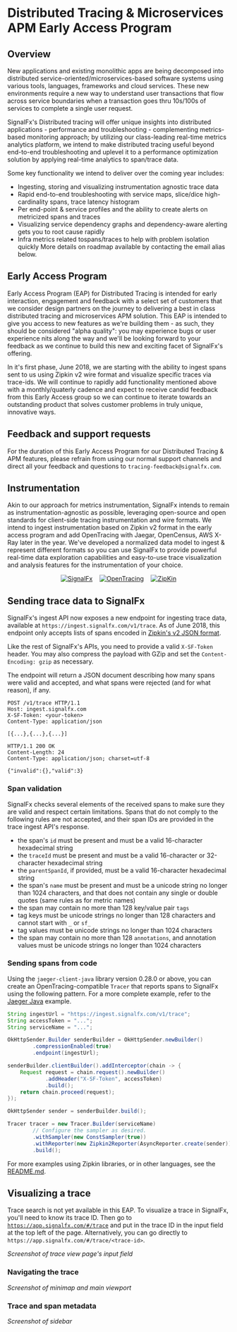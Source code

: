 # Distributed Tracing & Microservices APM Early Access Program

## Overview
New applications and existing monolithic apps are being decomposed into 
distributed service-oriented/microservices-based software systems using 
various tools, languages, frameworks and cloud services. These new environments
require a new way to understand user transactions that flow across service
boundaries when a transaction goes thru 10s/100s of services to complete
a single user request.

SignalFx's Distributed tracing will offer unique insights into distributed 
applications - performance and troubleshooting - complementing metrics-based
monitoring approach; by utilizing our class-leading real-time metrics analytics
platform, we intend to make distributed tracing useful beyond end-to-end 
troubleshooting and uplevel it to a performance optimization solution by 
applying real-time analytics to span/trace data.

Some key functionality we intend to deliver over the coming year includes:
* Ingesting, storing and visualizing instrumentation agnostic trace data
* Rapid end-to-end troubleshooting with service maps, slice/dice high-cardinality spans, trace latency histogram
* Per end-point & service profiles and the ability to create alerts on metricized spans and traces
* Visualizing service dependency graphs and dependency-aware alerting gets you to root cause rapidly
* Infra metrics related tospans/traces to help with problem isolation quickly
More details on roadmap available by contacting the email alias below.

## Early Access Program

Early Access Program (EAP) for Distributed Tracing is intended for early 
interaction, engagement and feedback with a select set of customers that 
we consider design partners on the journey to delivering a best in class
distributed tracing and microservices APM solution. This EAP is intended
to give you access to new features as we're building them - as such,
they should be considered "alpha quality": you may experience bugs or user
experience nits along the way and we'll be looking forward to your feedback
as we continue to build this new and exciting facet of SignalFx's offering. 

In it's first phase, June 2018, we are starting with the ability to ingest
spans sent to us using Zipkin v2 wire format and visualize specific traces 
via trace-ids. We will continue to rapidly add functionality mentioned above
with a monthly/quaterly cadence and expect to receive candid feedback from
this Early Access group so we can continue to iterate towards an outstanding
product that solves customer problems in truly unique, innovative ways.

## Feedback and support requests

For the duration of this Early Access Program for our Distributed
Tracing & APM features, please refrain from using our normal support
channels and direct all your feedback and questions to
`tracing-feedback@signalfx.com`.

## Instrumentation
Akin to our approach for metrics instrumentation, SignalFx intends to
remain as instrumentation-agnostic as possible, leveraging open-source
and open standards for client-side tracing instrumentation and wire
formats. We intend to ingest instrumentation based on Zipkin v2 format
in the early access program and add OpenTracing with Jaegar, OpenCensus,
AWS X-Ray later in the year. We've developed a normalized data model to
ingest & represent different formats so you can use SignalFx to provide
powerful real-time data exploration capabilities and easy-to-use trace
visualization and analysis features for the instrumentation of your choice.

<p align="center">
  <a href="https://signalfx.com">
  <img src="https://avatars2.githubusercontent.com/u/8184587?s=100&v=4"
       alt="SignalFx" title="SignalFx" /></a>
  &nbsp;&nbsp;
  <a href="https://opentracing.io">
  <img src="https://avatars2.githubusercontent.com/u/15482765?s=100&v=4"
       alt="OpenTracing" /></a>
  &nbsp;&nbsp;
  <a href="https://zipkin.io">
  <img src="https://avatars3.githubusercontent.com/u/11860887?s=100&v=4"
       alt="ZipKin" /></a>
</p>



## Sending trace data to SignalFx

SignalFx's ingest API now exposes a new endpoint for ingesting trace
data, available at `https://ingest.signalfx.com/v1/trace`. As of June
2018, this endpoint only accepts lists of spans encoded in [Zipkin's v2
JSON format](https://zipkin.io/zipkin-api/).

Like the rest of SignalFx's APIs, you need to provide a valid
`X-SF-Token` header. You may also compress the payload with GZip and set
the `Content-Encoding: gzip` as necessary.

The endpoint will return a JSON document describing how many spans were
valid and accepted, and what spans were rejected (and for what reason),
if any.

```
POST /v1/trace HTTP/1.1
Host: ingest.signalfx.com
X-SF-Token: <your-token>
Content-Type: application/json

[{...},{...},{...}]

HTTP/1.1 200 OK
Content-Length: 24
Content-Type: application/json; charset=utf-8

{"invalid":{},"valid":3}
```

### Span validation

SignalFx checks several elements of the received spans to make sure they
are valid and respect certain limitations. Spans that do not comply to
the following rules are not accepted, and their span IDs are provided in
the trace ingest API's response.

* the span's `id` must be present and must be a valid 16-character
  hexadecimal string
* the `traceId` must be present and must be a valid 16-character or
  32-character hexadecimal string
* the `parentSpanId`, if provided, must be a valid 16-character
  hexadecimal string
* the span's `name` must be present and must be a unicode string no
  longer than 1024 characters, and that does not contain any single or
  double quotes (same rules as for metric names)
* the span may contain no more than 128 key/value pair `tags`
* tag keys must be unicode strings no longer than 128 characters and
  cannot start with `_` or `sf_`
* tag values must be unicode strings no longer than 1024 characters
* the span may contain no more than 128 `annotations`, and annotation
  values must be unicode strings no longer than 1024 characters

### Sending spans from code

Using the `jaeger-client-java` library version 0.28.0 or above, you can
create an OpenTracing-compatible `Tracer` that reports spans to SignalFx
using the following pattern. For a more complete example, refer to the
[Jaeger Java](./jaeger-java/) example.

```java
String ingestUrl = "https://ingest.signalfx.com/v1/trace";
String accessToken = "...";
String serviceName = "...";

OkHttpSender.Builder senderBuilder = OkHttpSender.newBuilder()
        .compressionEnabled(true)
        .endpoint(ingestUrl);

senderBuilder.clientBuilder().addInterceptor(chain -> {
    Request request = chain.request().newBuilder()
            .addHeader("X-SF-Token", accessToken)
            .build();
    return chain.proceed(request);
});

OkHttpSender sender = senderBuilder.build();

Tracer tracer = new Tracer.Builder(serviceName)
        // Configure the sampler as desired.
        .withSampler(new ConstSampler(true))
        .withReporter(new Zipkin2Reporter(AsyncReporter.create(sender)))
        .build();
```

For more examples using Zipkin libraries, or in other languages, see the
[README.md](./README.md).

## Visualizing a trace

Trace search is not yet available in this EAP. To visualize a trace in
SignalFx, you'll need to know its trace ID. Then go to
[`https://app.signalfx.com/#/trace`](https://app.signalfx.com/#/trace)
and put in the trace ID in the input field at the top left of the page.
Alternatively, you can go directly to
`https://app.signalfx.com/#/trace/<trace-id>`.

_Screenshot of trace view page's input field_

### Navigating the trace

_Screenshot of minimap and main viewport_

### Trace and span metadata

_Screenshot of sidebar_
